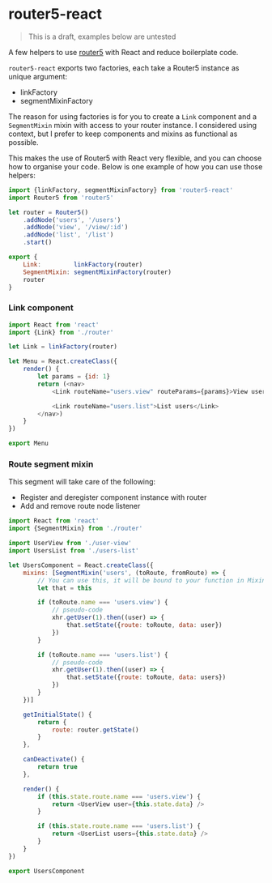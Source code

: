 # router5-react

> This is a draft, examples below are untested

A few helpers to use [router5](https://github.com/router5/router5) with React and reduce boilerplate code.

`router5-react` exports two factories, each take a Router5 instance as unique argument:

- linkFactory
- segmentMixinFactory

The reason for using factories is for you to create a `Link` component and a `SegmentMixin` mixin
with access to your router instance. I considered using context, but I prefer to keep components
and mixins as functional as possible.

This makes the use of Router5 with React very flexible, and you can choose how to organise your
code. Below is one example of how you can use those helpers:

```javascript
import {linkFactory, segmentMixinFactory} from 'router5-react'
import Router5 from 'router5'

let router = Router5()
    .addNode('users', '/users')
    .addNode('view', '/view/:id')
    .addNode('list', '/list')
    .start()

export {
    Link:         linkFactory(router)
    SegmentMixin: segmentMixinFactory(router)
    router
}
```

### Link component

```javascript
import React from 'react'
import {Link} from './router'

let Link = linkFactory(router)

let Menu = React.createClass({
    render() {
        let params = {id: 1}
        return (<nav>
            <Link routeName="users.view" routeParams={params}>View user 1</Link>

            <Link routeName="users.list">List users</Link>
        </nav>)
    }
})

export Menu
```

### Route segment mixin

This segment will take care of the following:

- Register and deregister component instance with router
- Add and remove route node listener

```javascript
import React from 'react'
import {SegmentMixin} from './router'

import UserView from './user-view'
import UsersList from './users-list'

let UsersComponent = React.createClass({
    mixins: [SegmentMixin('users', (toRoute, fromRoute) => {
        // You can use this, it will be bound to your function in Mixin
        let that = this

        if (toRoute.name === 'users.view') {
            // pseudo-code
            xhr.getUser(1).then((user) => {
                that.setState({route: toRoute, data: user})
            })
        }

        if (toRoute.name === 'users.list') {
            // pseudo-code
            xhr.getUser(1).then((user) => {
                that.setState({route: toRoute, data: users})
            })
        }
    })]

    getInitialState() {
        return {
            route: router.getState()
        }
    },

    canDeactivate() {
        return true
    },

    render() {
        if (this.state.route.name === 'users.view') {
            return <UserView user={this.state.data} />
        }

        if (this.state.route.name === 'users.list') {
            return <UserList users={this.state.data} />
        }
    }
})

export UsersComponent
```
